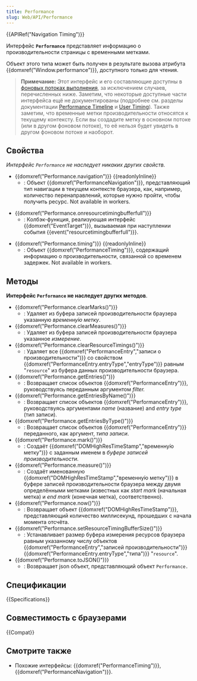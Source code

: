 ```yaml
---
title: Performance
slug: Web/API/Performance
---
```


{{APIRef("Navigation Timing")}}

Интерфейс **`Performance`** представляет информацию о производительности страницы с временными метками.

Объект этого типа может быть получен в результате вызова атрибута {{domxref("Window.performance")}}, доступного только для чтения.

> **Примечание:** Этот интерфейс и его составляющие доступны в [фоновых потоках выполнения](/ru/docs/Web/API/Web_Workers_API), за исключением случаев, перечисленных ниже. Заметим, что некоторые доступные части интерфейса ещё не документированы (подробнее см. разделы документации [Performance Timeline](http://www.w3.org/TR/performance-timeline/#sec-window.performance-attribute) и [User Timing](http://www.w3.org/TR/user-timing/#extensions-performance-interface)). Также заметим, что временные метки производительности относятся к текущему контексту. Если вы создадите метку в основном потоке (или в другом фоновом потоке), то её нельзя будет увидеть в другом фоновом потоке и наоборот.

## Свойства

_Интерфейс `Performance` не наследует никаких других свойств._

- {{domxref("Performance.navigation")}} {{readonlyInline}}
  - : Объект {{domxref("PerformanceNavigation")}}, представляющий тип навигации в текущем контексте браузера, как, например, количество перенаправлений, которые нужно пройти, чтобы получить ресурс. Not available in workers.

<!---->

- {{domxref("Performance.onresourcetimingbufferfull")}}
  - : Колбэк-функция, реализующая интерфейс {{domxref("EventTarget")}}, вызываемая при наступлении события {{event("resourcetimingbufferfull")}}.

<!---->

- {{domxref("Performance.timing")}} {{readonlyInline}}
  - : Объект {{domxref("PerformanceTiming")}}, содержащий информацию о производительности, связанной со временем задержек. Not available in workers.

## Методы

**Интерфейс `Performance` не наследует других методов**.

- {{domxref("Performance.clearMarks()")}}
  - : Удаляет из буфера записей производительности браузера указанную _временну́ю метку_.
- {{domxref("Performance.clearMeasures()")}}
  - : Удаляет из буфера записей производительности браузера указанное _измерение_.
- {{domxref("Performance.clearResourceTimings()")}}
  - : Удаляет все {{domxref("PerformanceEntry","записи о производительности")}} со свойством {{domxref("PerformanceEntry.entryType","entryType")}} равным "`resource`" из буфера данных производительности браузера.
- {{domxref("Performance.getEntries()")}}
  - : Возвращает список объектов {{domxref("PerformanceEntry")}}, руководствуясь переданным аргументом _filter._
- {{domxref("Performance.getEntriesByName()")}}
  - : Возвращает список объектов {{domxref("PerformanceEntry")}}, руководствуясь аргументами _name_ (название) and _entry type_ (тип записи).
- {{domxref("Performance.getEntriesByType()")}}
  - : Возвращает список объектов {{domxref("PerformanceEntry")}} переданного, как аргумент, _типа записи_.
- {{domxref("Performance.mark()")}}
  - : Создаёт {{domxref("DOMHighResTimeStamp","временну́ю метку")}} с заданным именем в _буфере записей производительности._
- {{domxref("Performance.measure()")}}
  - : Создаёт именованную {{domxref("DOMHighResTimeStamp","временну́ю метку")}} в буфере записей производительности браузера между двумя определёнными метками (известных как _start mark_ (начальная метка) и _end mark_ (конечная метка), соответственно).
- {{domxref("Performance.now()")}}
  - : Возвращает объект {{domxref("DOMHighResTimeStamp")}}, представляющий количество миллисекунд, прошедших с начала момента отсчёта.
- {{domxref("Performance.setResourceTimingBufferSize()")}}
  - : Устанавливает размер буфера измерения ресурсов браузера равным указанному числу объектов {{domxref("PerformanceEntry","записей производительности")}} {{domxref("PerformanceEntry.entryType","типа")}} "`resource`".
- {{domxref("Performance.toJSON()")}}
  - : Возвращает json объект, представляющий объект `Performance.`

## Спецификации

{{Specifications}}

## Совместимость с браузерами

{{Compat}}

## Смотрите также

- Похожие интерфейсы: {{domxref("PerformanceTiming")}}, {{domxref("PerformanceNavigation")}}.

